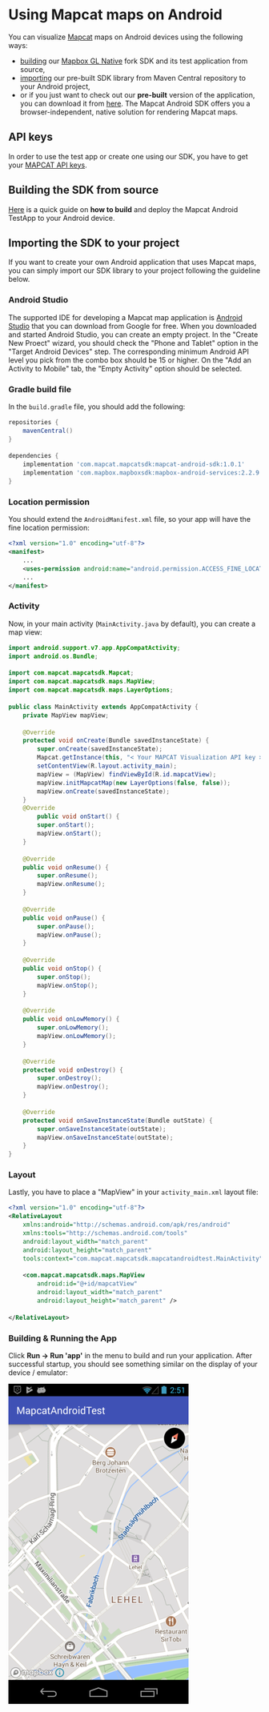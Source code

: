 # Using Mapcat maps on Android

You can visualize [Mapcat](https://mapcat.com) maps on Android devices using the following ways:
* [building](#building-the-sdk-from-source) our [Mapbox GL Native](https://github.com/MAPCATcom/mapbox-gl-native) fork SDK and its test application from source,
* [importing](#importing-the-sdk-to-your-project) our pre-built SDK library from Maven Central repository to your Android project,
* or if you just want to check out our **pre-built** version of the application, you can download it from [here](https://cdn-static.mapcat.com/apk/MapcatAndroidTestApp/latest/MapcatAndroidTestApp.apk).
The Mapcat Android SDK offers you a browser-independent, native solution for rendering Mapcat maps.

## API keys
In order to use the test app or create one using our SDK, you have to get your [MAPCAT API keys](https://www.mapcat.com/planpricing/).

## Building the SDK from source
[Here](https://github.com/MAPCATcom/mapbox-gl-native/tree/mapcat-master/platform/android) is a quick guide on **how to build** and deploy the Mapcat Android TestApp to your Android device.


## Importing the SDK to your project
If you want to create your own Android application that uses Mapcat maps, you can simply import our SDK library to your project following the guideline below.

### Android Studio
The supported IDE for developing a Mapcat map application is [Android Studio](https://developer.android.com/studio/index.html) that you can download from Google for free.
When you downloaded and started Android Studio, you can create an empty project.
In the "Create New Proect" wizard, you should check the "Phone and Tablet" option in the "Target Android Devices" step. The corresponding minimum Android API level you pick from the combo box should be 15 or higher.
On the "Add an Activity to Mobile" tab, the "Empty Activity" option should be selected.

### Gradle build file
In the `build.gradle` file, you should add the following:
```gradle
repositories {
    mavenCentral()
}
 
dependencies {
    implementation 'com.mapcat.mapcatsdk:mapcat-android-sdk:1.0.1'
    implementation 'com.mapbox.mapboxsdk:mapbox-android-services:2.2.9'
}
```
### Location permission
You should extend the `AndroidManifest.xml` file, so your app will have the fine location permission:
```xml
<?xml version="1.0" encoding="utf-8"?>
<manifest>
    ...
    <uses-permission android:name="android.permission.ACCESS_FINE_LOCATION" />
    ...
</manifest>
```
### Activity
Now, in your main activity (`MainActivity.java` by default), you can create a map view:
```java
import android.support.v7.app.AppCompatActivity;
import android.os.Bundle;

import com.mapcat.mapcatsdk.Mapcat;
import com.mapcat.mapcatsdk.maps.MapView;
import com.mapcat.mapcatsdk.maps.LayerOptions;

public class MainActivity extends AppCompatActivity {
    private MapView mapView;

    @Override
    protected void onCreate(Bundle savedInstanceState) {
        super.onCreate(savedInstanceState);
        Mapcat.getInstance(this, "< Your MAPCAT Visualization API key >");
        setContentView(R.layout.activity_main);
        mapView = (MapView) findViewById(R.id.mapcatView);
        mapView.initMapcatMap(new LayerOptions(false, false));
        mapView.onCreate(savedInstanceState);
    }
    @Override
        public void onStart() {
        super.onStart();
        mapView.onStart();
    }
 
    @Override
    public void onResume() {
        super.onResume();
        mapView.onResume();
    }
 
    @Override
    public void onPause() {
        super.onPause();
        mapView.onPause();
    }
     
    @Override
    public void onStop() {
        super.onStop();
        mapView.onStop();
    }
     
    @Override
    public void onLowMemory() {
        super.onLowMemory();
        mapView.onLowMemory();
    }
     
    @Override
    protected void onDestroy() {
        super.onDestroy();
        mapView.onDestroy();
    }
     
    @Override
    protected void onSaveInstanceState(Bundle outState) {
        super.onSaveInstanceState(outState);
        mapView.onSaveInstanceState(outState);
    }
}
```
### Layout
Lastly, you have to place a "MapView" in your `activity_main.xml` layout file:
```xml
<?xml version="1.0" encoding="utf-8"?>
<RelativeLayout
    xmlns:android="http://schemas.android.com/apk/res/android"
    xmlns:tools="http://schemas.android.com/tools"
    android:layout_width="match_parent"
    android:layout_height="match_parent"
    tools:context="com.mapcat.mapcatsdk.mapcatandroidtest.MainActivity">

    <com.mapcat.mapcatsdk.maps.MapView
        android:id="@+id/mapcatView"
        android:layout_width="match_parent"
        android:layout_height="match_parent" />

</RelativeLayout>
```
### Building & Running the App
Click **Run -> Run 'app'** in the menu to build and run your application.
After successful startup, you should see something similar on the display of your device / emulator:

![alt text](android_screen_01.png "Screenshot")

